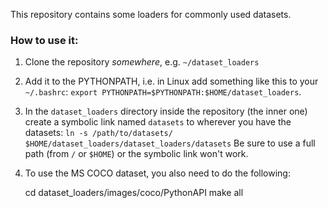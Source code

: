 This repository contains some loaders for commonly used datasets.

### How to use it:
1. Clone the repository *somewhere*, e.g. `~/dataset_loaders`
2. Add it to the PYTHONPATH, i.e. in Linux add something like this to your
   `~/.bashrc`: `export PYTHONPATH=$PYTHONPATH:$HOME/dataset_loaders`.
3. In the `dataset_loaders` directory inside the repository (the inner one) 
   create a symbolic link named `datasets` to wherever you have the datasets:
   `ln -s /path/to/datasets/ $HOME/dataset_loaders/dataset_loaders/datasets`
   Be sure to use a full path (from `/` or `$HOME`) or the symbolic link won't
   work.
4. To use the MS COCO dataset, you also need to do the following:

    cd dataset_loaders/images/coco/PythonAPI
    make all

